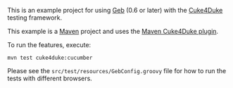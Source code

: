This is an example project for using [Geb](http://geb.codehaus.org/ "Geb - Groovy Browser Automation") (0.6 or later) with the [Cuke4Duke](http://wiki.github.com/cucumber/cuke4duke/ "Home - cuke4duke - GitHub") testing framework.

This example is a [Maven](http://maven.apache.org/ "Maven - Welcome to Apache Maven") project and uses the [Maven Cuke4Duke plugin](http://wiki.github.com/cucumber/cuke4duke/maven "Maven - cuke4duke - GitHub").

To run the features, execute:

    mvn test cuke4duke:cucumber

Please see the `src/test/resources/GebConfig.groovy` file for how to run the tests with different browsers.